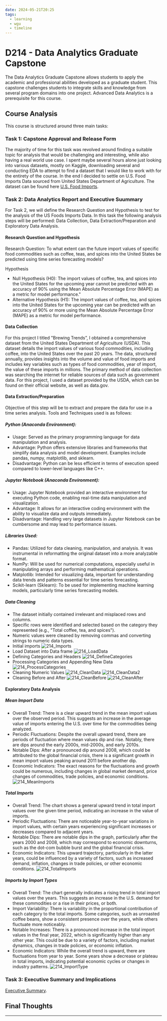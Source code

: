 ```yaml
---
date: 2024-05-21T20:25
tags:
  - learning
  - wgu
  - timeline
---
```


# D214 - Data Analytics Graduate Capstone
The Data Analytics Graduate Capstone allows students to apply the academic and professional abilities developed as a graduate student. This capstone challenges students to integrate skills and knowledge from several program domains into one project. Advanced Data Analytics is a prerequisite for this course.

## Course Analysis
This course is structured around three main tasks:

### Task 1: Capstone Approval and Release Form
The majority of time for this task was revolved around finding a suitable topic for analysis that would be challenging and interesting, while also having a real world use case. I spent maybe several hours alone just looking into various datasets, mostly on Kaggle, downloading several and conducting EDA to attempt to find a dataset that I would like to work with for the entirety of the course. In the end I decided to settle on U.S. Food Imports Data sourced from United States Department of Agriculture. The dataset can be found here [U.S. Food Imports](https://catalog.data.gov/dataset/u-s-food-imports).

### Task 2: Data Analytics Report and Executive Suummary
For Task 2, we will define the Research Question and Hypothesis to test for the analysis of the US Foods Imports Data. In this task the following analysis steps will be performed: Data Collection, Data Extraction/Preparation and Exploratory Data Analysis.
#### Research Question and Hypothesis
Research Question: To what extent can the future import values of specific food commodities such as coffee, teas, and spices into the United States be predicted using time series forecasting models?

Hypothesis
* Null Hypothesis (H0): The import values of coffee, tea, and spices into the United States for the upcoming year cannot be predicted with an accuracy of 90% using the Mean Absolute Percentage Error (MAPE) as a metric for model performance."
* Alternative Hypothesis (H1): The import values of coffee, tea, and spices into the United States for the upcoming year can be predicted with an accuracy of 90% or more using the Mean Absolute Percentage Error (MAPE) as a metric for model performance.
  
#### Data Collection
For this project I titled "Brewing Trends”, I obtained a comprehensive dataset from the United States Department of Agriculture (USDA). This dataset details the import values of various food commodities, including coffee, into the United States over the past 20 years. The data, structured annually, provides insights into the volume and value of food imports and includes key variables such as types of food commodities, year of import, the value of these imports in millions. The primary method of data collection was searching the internet for reliable sources of data such as government data. For this project, I used a dataset provided by the USDA, which can be found on their official website, as well as data.gov.

#### Data Extraction/Preparation
Objective of this step will be to extract and prepare the data for use in a time series analysis. Tools and Techniques used is as follows:
##### Python (Anaconda Environment):
*	Usage: Served as the primary programming language for data manipulation and analysis.
*	Advantage: Python offers extensive libraries and frameworks that simplify data analysis and model development. Examples include pandas, numpy, matplotlib, and sklearn.
*	Disadvantage: Python can be less efficient in terms of execution speed compared to lower-level languages like C++.
##### Jupyter Notebook (Anaconda Environment):
*	Usage: Jupyter Notebook provided an interactive environment for executing Python code, enabling real-time data manipulation and visualization.
*	Advantage: It allows for an interactive coding environment with the ability to visualize data and outputs immediately.
*	Disadvantage: Handling very large datasets in Jupyter Notebook can be cumbersome and may lead to performance issues.
##### Libraries Used:
*	Pandas: Utilized for data cleaning, manipulation, and analysis. It was instrumental in reformatting the original dataset into a more analyzable format.
*	NumPy: Will be used for numerical computations, especially useful in manipulating arrays and performing mathematical operations.
* Matplotlib: Intended for visualizing data, important for understanding data trends and patterns essential for time series forecasting.
* Scikit-learn (Sklearn): To be used for implementing machine learning models, particularly time series forecasting models.

##### Data Cleaning

* The dataset initially contained irrelevant and misplaced rows and columns.
* Specific rows were identified and selected based on the category they represented (e.g., "Total coffee, tea, and spices").
* Numeric values were cleaned by removing commas and converting strings to numeric data types.
* Initial imports
  ![214_Imports](./static/d214/d214_imports.png)
* Load Dataset into Data frame
  ![214_LoadData](./static/d214/d214_load.png)
* Defining Categories and Headers
  ![214_DefineCategories](./static/d214/d214_define.png)
* Processing Categories and Appending New Data
  ![214_ProcessCategories](./static/d214/d214_process.png)
* Cleaning Numeric Values
  ![214_CleanData](./static/d214/d214_numerics.png)
  ![214_CleanData2](./static/d214/d214_numerics_display.png)
* Cleaning Before and After
  ![214_CleanBefore](./static/d214/d214_clean_before.png)
  ![214_CleanAfter](./static/d214/d214_clean_after.png)

#### Exploratory Data Analysis
##### Mean Import Data 
*	Overall Trend: There is a clear upward trend in the mean import values over the observed period. This suggests an increase in the average value of imports entering the U.S. over time for the commodities being analyzed.
*	Periodic Fluctuations: Despite the overall upward trend, there are periods of fluctuation where mean values dip and rise. Notably, there are dips around the early 2000s, mid-2000s, and early 2010s.
*	Notable Dips: After a pronounced dip around 2008, which could be attributed to the global financial crisis, there is a significant growth in mean import values peaking around 2011 before another dip.
*	Economic Indicators: The exact reasons for the fluctuations and growth could be numerous, including changes in global market demand, price changes of commodities, trade policies, and economic conditions.
![214_MeanImports](./static/d214/mean_imports.png)

##### Total Imports
*	Overall Trend: The chart shows a general upward trend in total import values over the given time period, indicating an increase in the value of imports.
*	Periodic Fluctuations: There are noticeable year-to-year variations in import values, with certain years experiencing significant increases or decreases compared to adjacent years.
*	Notable Dips: There are notable dips in the graph, particularly after the years 2000 and 2008, which may correspond to economic downturns, such as the dot-com bubble burst and the global financial crisis.
*	Economic Indicators: This upward trajectory, particularly in the latter years, could be influenced by a variety of factors, such as increased demand, inflation, changes in trade policies, or other economic conditions.
![214_TotalImports](./static/d214/total_imports.png)

##### Imports by Import Types
*	Overall Trend: The chart generally indicates a rising trend in total import values over the years. This suggests an increase in the U.S. demand for these commodities or a rise in their prices, or both.
*	Import Variability: There is variability in the proportional contribution of each category to the total imports. Some categories, such as unroasted coffee beans, show a consistent presence over the years, while others fluctuate more noticeably.
*	Notable Increases: There is a pronounced increase in the total import values in the final year, 2022, which is significantly higher than any other year. This could be due to a variety of factors, including market dynamics, changes in trade policies, or economic inflation.
*	Economic Indicators: While the overall trend is upward, there are fluctuations from year to year. Some years show a decrease or plateau in total imports, indicating potential economic cycles or changes in industry patterns.
![214_ImportType](./static/d214/import_type.png)









### Task 3: Executive Summary and Implications
[Executive Summary](https://github.com/nay244/D214/blob/main/NaingNay_D214_T3.pdf).

## Final Thoughts


<hr />